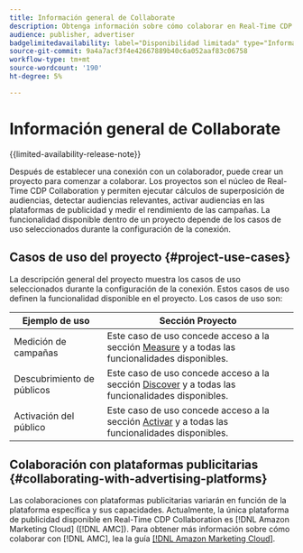 ```yaml
---
title: Información general de Collaborate
description: Obtenga información sobre cómo colaborar en Real-Time CDP Collaboration.
audience: publisher, advertiser
badgelimitedavailability: label="Disponibilidad limitada" type="Informative" url="https://helpx.adobe.com/es/legal/product-descriptions/real-time-customer-data-platform-collaboration.html newtab=true"
source-git-commit: 9a4a7acf3f4e42667889b40c6a052aaf83c06758
workflow-type: tm+mt
source-wordcount: '190'
ht-degree: 5%

---
```


# Información general de Collaborate

{{limited-availability-release-note}}

Después de establecer una conexión con un colaborador, puede crear un proyecto para comenzar a colaborar. Los proyectos son el núcleo de Real-Time CDP Collaboration y permiten ejecutar cálculos de superposición de audiencias, detectar audiencias relevantes, activar audiencias en las plataformas de publicidad y medir el rendimiento de las campañas. La funcionalidad disponible dentro de un proyecto depende de los casos de uso seleccionados durante la configuración de la conexión.

## Casos de uso del proyecto {#project-use-cases}

La descripción general del proyecto muestra los casos de uso seleccionados durante la configuración de la conexión. Estos casos de uso definen la funcionalidad disponible en el proyecto. Los casos de uso son:

| Ejemplo de uso | Sección Proyecto |
| --- | --- |
| Medición de campañas | Este caso de uso concede acceso a la sección [Measure](/help/guide/collaborate/measure.md) y a todas las funcionalidades disponibles. |
| Descubrimiento de públicos | Este caso de uso concede acceso a la sección [Discover](/help/guide/collaborate/discover.md) y a todas las funcionalidades disponibles. |
| Activación del público | Este caso de uso concede acceso a la sección [Activar](/help/guide/collaborate/activate.md) y a todas las funcionalidades disponibles. |

## Colaboración con plataformas publicitarias {#collaborating-with-advertising-platforms}

Las colaboraciones con plataformas publicitarias variarán en función de la plataforma específica y sus capacidades. Actualmente, la única plataforma de publicidad disponible en Real-Time CDP Collaboration es [!DNL Amazon Marketing Cloud] ([!DNL AMC]). Para obtener más información sobre cómo colaborar con [!DNL AMC], lea la guía [[!DNL Amazon Marketing Cloud]](/help/guide/collaborate/advertising-platforms/amc.md).
